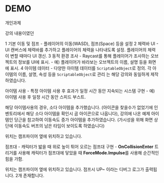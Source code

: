# DEMO
개인과제

강의 내용이였던 

1 기본 이동 및 점프
    - 플레이어의 이동(WASD), 점프(Space) 등을 설정
2 체력바 UI
    - UI 캔버스에 체력바를 추가하고 플레이어의 체력을 나타내도록 설정. 플레이어의 체력이 변할 때마다 UI 갱신.
3 동적 환경 조사
    - Raycast를 통해 플레이어가 조사하는 오브젝트의 정보를 UI에 표시.
    - 예) 플레이어가 바라보는 오브젝트의 이름, 설명 등을 화면에 표시.
4 아이템 데이터
    - 다양한 아이템 데이터를 `ScriptableObject`로 정의. 각 아이템의 이름, 설명, 속성 등을 `ScriptableObject`로 관리
는 해당 강의와 동일하게 제작하였습니다.

아이템 사용
    - 특정 아이템 사용 후 효과가 일정 시간 동안 지속되는 시스템 구현
    - 예) 아이템 사용 후 일정 시간 동안 스피드 부스트.

해당 아이템사용의 경우, 소다 아이템을 추가했습니다. (아이콘을 찾을수가 없었기에 인벤토리에서 해당 소다 아이템을 확인시 곰 아이콘으로 나옵니다),
강의에 나온 예제 아이템인 당근을 참고하여 이동속도 증가 아이템을 추가하였습니다. (가시성을 위해 화면 상단에 이동속도 버프의 남은 타임이 보이도록 하였습니다)

위치는 캠프파이어 옆에 위치하고 있습니다.

점프대
    - 캐릭터가 밟을 때 위로 높이 튀어 오르는 점프대 구현
    - **OnCollisionEnter** 트리거를 사용해 캐릭터가 점프대에 닿았을 때 **ForceMode.Impulse**를 사용해 순간적인 힘을 가함.

위치는 캠프파이어 옆에 위치하고 있습니다.
점프시 UP~ 이라는 디버그 로그가 출력됩니다. 2개 존재합니다. 


